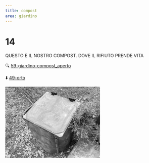 ```yaml
---
title: compost
area: giardino
---
```

# 14
QUESTO È IL NOSTRO COMPOST. DOVE IL RIFIUTO PRENDE VITA

🔍 [59-giardino-compost_aperto](59-giardino-compost_aperto.md)

⬇️ [49-orto](49-orto.md)

![foto_127](../_assets/preview/foto_127.jpg)